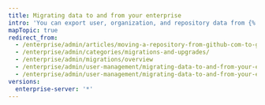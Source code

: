 ```yaml
---
title: Migrating data to and from your enterprise
intro: 'You can export user, organization, and repository data from {% data variables.product.prodname_ghe_server %} or {% data variables.product.prodname_dotcom_the_website %}, then import that data into {% data variables.product.product_location_enterprise %}.'
mapTopic: true
redirect_from:
  - /enterprise/admin/articles/moving-a-repository-from-github-com-to-github-enterprise/
  - /enterprise/admin/categories/migrations-and-upgrades/
  - /enterprise/admin/migrations/overview
  - /enterprise/admin/user-management/migrating-data-to-and-from-your-enterprise
  - /enterprise/admin/user-management/migrating-data-to-and-from-your-enterprise
versions:
  enterprise-server: '*'
---
```


